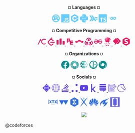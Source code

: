 <p align="center"> <b>¤ Languages ¤</b></p>
<p align="center">
  <img height="26px" src="lang/lang-rust.svg">
  <img height="26px" src="lang/lang-javascript.svg">
  <img height="26px" src="lang/lang-cpp.svg">
  <img height="26px" src="lang/lang-python.svg">
  <img height="26px" src="lang/lang-haskell.svg">
  <img height="26px" src="lang/lang-typescript.svg">
  <img height="26px" src="lang/lang-golang.svg">
</p>

<p align="center"> <b>¤ Competitive Programming ¤</b></p>
<p align="center">
  <a href="https://atcoder.jp/users/polygonx"> <img height="26px" src="cp/cp-atcoder.svg"> </a>
  <a href="https://leetcode.com/polygonx"> <img height="26px" src="cp/cp-leetcode.svg"> </a>
  <a href="https://codeforces.com/profile/polygonx"> <img height="26px" src="cp/cp-codeforces.svg"> </a>
  <a href="https://projecteuler.net/profile/polygonx.png"> <img height="26px" src="cp/cp-projecteuler.svg"> </a>
  <a href="https://www.topcoder.com/members/polygonx"> <img height="26px" src="cp/cp-topcoder.svg"> </a>
  <a href="https://open.kattis.com/users/polygonx"> <img height="26px" src="cp/cp-kattis.svg"> </a>
  <a href="https://auth.geeksforgeeks.org/user/polygonx"> <img height="26px" src="cp/cp-geeksforgeeks.svg"> </a>
  <a href="https://www.codechef.com/users/polygonx"> <img height="26px" src="cp/cp-codechef.svg"> </a>
  <a href="https://binarysearch.com/@/polygonx"> <img height="26px" src="cp/cp-binarysearch.svg"> </a>
  <a href="https://www.spoj.com/users/polygonx"> <img height="26px" src="cp/cp-spoj.svg"> </a>
</p>

<p align="center"> <b>¤ Organizations ¤</b></p>
<p align="center">
  <img height="26px" src="org/org-facebook.svg">
  <img height="26px" src="org/org-janestreet.svg">
  <img height="26px" src="org/org-mila.svg">
  <img height="26px" src="org/org-jump.svg">
  <img height="26px" src="org/org-deepmind.svg">
</p>

<p align="center"> <b>¤ Socials ¤</b></p>
<p align="center">
  <img height="26px" src="soc/soc-acm.svg">
  <img height="26px" src="soc/soc-website.svg">
  <a href="https://stackoverflow.com/users/16960694/polygonx"> <img height="26px" src="soc/soc-stackoverflow.svg"> </a><a href="https://jovian.ai/polygonx"> <img height="26px" src="soc/soc-jovianai.svg"> </a>
  <img height="26px" src="soc/soc-youtube.svg">
  <a href="https://www.kaggle.com/polygonx"> <img height="26px" src="soc/soc-kaggle.svg"> </a><a href="https://math.stackexchange.com/users/970322/polygonx"> <img height="26px" src="soc/soc-mathoverflow.svg"> </a>
  <img height="26px" src="soc/soc-blog.svg">
  <img height="26px" src="soc/soc-lichess.svg">
</p>

<p align="center">
  <img height="30px" src="xtx.svg">
  <img height="30px" src="warwick.svg">
  <img height="30px" src="entain.svg">
  <img height="30px" src="ecole.svg">
  <img height="30px" src="huawei.svg">
  <img height="30px" src="delft.svg">
  <img height="30px" src="z-xtx.svg">
</p>

<p align="center">
  <img height="52px" src="https://img.pokemondb.net/sprites/heartgold-soulsilver/shiny/snorlax.png">
</p>

@codeforces
